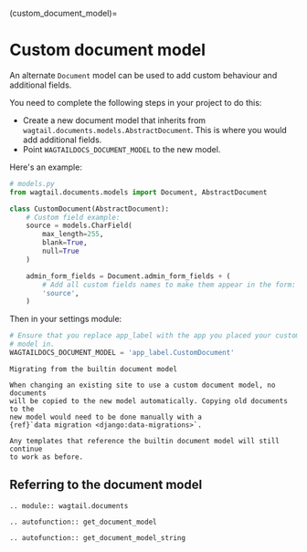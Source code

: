 (custom_document_model)=

# Custom document model

An alternate `Document` model can be used to add custom behaviour and
additional fields.

You need to complete the following steps in your project to do this:

- Create a new document model that inherits from `wagtail.documents.models.AbstractDocument`. This is where you would add additional fields.
- Point `WAGTAILDOCS_DOCUMENT_MODEL` to the new model.

Here's an example:

```python
# models.py
from wagtail.documents.models import Document, AbstractDocument

class CustomDocument(AbstractDocument):
    # Custom field example:
    source = models.CharField(
        max_length=255,
        blank=True,
        null=True
    )

    admin_form_fields = Document.admin_form_fields + (
        # Add all custom fields names to make them appear in the form:
        'source',
    )
```

Then in your settings module:

```python
# Ensure that you replace app_label with the app you placed your custom
# model in.
WAGTAILDOCS_DOCUMENT_MODEL = 'app_label.CustomDocument'
```

```{note} 
Migrating from the builtin document model  

When changing an existing site to use a custom document model, no documents
will be copied to the new model automatically. Copying old documents to the
new model would need to be done manually with a
{ref}`data migration <django:data-migrations>`.

Any templates that reference the builtin document model will still continue
to work as before.
```


## Referring to the document model

```{eval-rst}
.. module:: wagtail.documents
```

```{eval-rst}
.. autofunction:: get_document_model
```

```{eval-rst}
.. autofunction:: get_document_model_string
```
